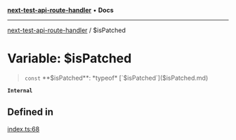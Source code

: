 [**next-test-api-route-handler**](../README.md) • **Docs**

***

[next-test-api-route-handler](../README.md) / $isPatched

# Variable: $isPatched

> `const` **$isPatched**: *typeof* [`$isPatched`]($isPatched.md)

**`Internal`**

## Defined in

[index.ts:68](https://github.com/Xunnamius/next-test-api-route-handler/blob/3ef95f397021fadbf81b84daebcae192d5538bf2/src/index.ts#L68)
